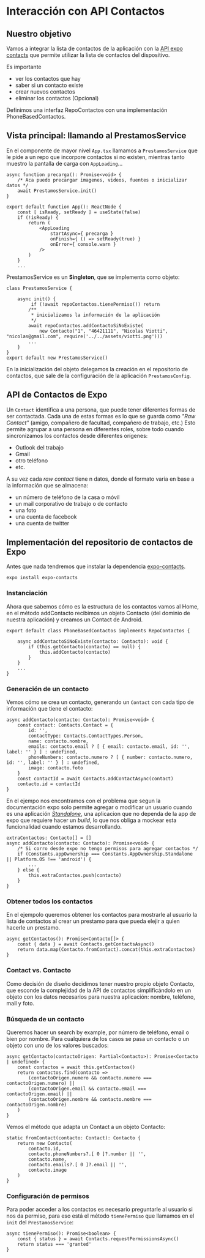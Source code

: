 # Interacción con API Contactos

## Nuestro objetivo

Vamos a integrar la lista de contactos de la aplicación con la [API expo contacts](https://docs.expo.io/versions/latest/sdk/contacts/) que permite utilizar la lista de contactos del dispositivo.

Es importante

* ver los contactos que hay
* saber si un contacto existe
* crear nuevos contactos
* eliminar los contactos (Opcional)

Definimos una interfaz RepoContactos con una implementación PhoneBasedContactos.

## Vista principal: llamando al PrestamosService

En el componente de mayor nivel `App.tsx` llamamos a `PrestamosService` que le pide a un repo que incorpore contactos si no existen, mientras tanto muestro la pantalla de carga con `AppLoading`...

```tsx
async function precarga(): Promise<void> {
    /* Aca puedo precargar imagenes, videos, fuentes o inicializar datos */
    await PrestamosService.init()
}

export default function App(): ReactNode {
    const [ isReady, setReady ] = useState(false)
    if (!isReady) {
        return (
            <AppLoading
                startAsync={ precarga }
                onFinish={ () => setReady(true) }
                onError={ console.warn }
            />
        )
    }
    ...
```

PrestamosService es un **Singleton**, que se implementa como objeto:

```tsx
class PrestamosService {

    async init() {
         if (!await repoContactos.tienePermiso()) return
        /**
         * inicializamos la información de la aplicación
         */
        await repoContactos.addContactoSiNoExiste(
            new Contacto("1", "46421111", "Nicolas Viotti", "nicolas@gmail.com", require('../../assets/viotti.png')))
        ...
    }
}
export default new PrestamosService()
```

En la inicialización del objeto delegamos la creación en el repositorio de contactos, que sale de la configuración de la aplicación `PrestamosConfig`. 

## API de Contactos de Expo

Un `Contact` identifica a una persona, que puede tener diferentes formas de ser contactada. Cada una de estas formas es lo que se guarda como *"Raw Contact"* (amigo, compañero de facultad, compañero de trabajo, etc.) Esto permite agrupar a una persona en diferentes roles, sobre todo cuando sincronizamos los contactos desde diferentes orígenes:

* Outlook del trabajo
* Gmail
* otro teléfono
* etc.

A su vez cada *raw contact* tiene n datos, donde el formato varía en base a la información que se almacena:

* un número de teléfono de la casa o móvil
* un mail corporativo de trabajo o de contacto
* una foto
* una cuenta de facebook
* una cuenta de twitter

## Implementación del repositorio de contactos de Expo

Antes que nada tendremos que instalar la dependencia [expo-contacts](https://docs.expo.io/versions/latest/sdk/contacts/).

```console
expo install expo-contacts
```

### Instanciación

Ahora que sabemos cómo es la estructura de los contactos vamos al Home, en el método addContacto recibimos un objeto Contacto (del dominio de nuestra aplicación) y creamos un Contact de Android.

```tsx
export default class PhoneBasedContactos implements RepoContactos {

    async addContactoSiNoExiste(contacto: Contacto): void {
        if (this.getContacto(contacto) == null) {
            this.addContacto(contacto)
        }
    }
    ...
}
```

### Generación de un contacto

Vemos cómo se crea un contacto, generando un `Contact` con cada tipo de información que tiene el contacto:

```tsx
async addContacto(contacto: Contacto): Promise<void> {
    const contact: Contacts.Contact = {
        id: '',
        contactType: Contacts.ContactTypes.Person,
        name: contacto.nombre,
        emails: contacto.email ? [ { email: contacto.email, id: '', label: '' } ] : undefined,
        phoneNumbers: contacto.numero ? [ { number: contacto.numero, id: '', label: '' } ] : undefined,
        image: contacto.foto
    }
    const contactId = await Contacts.addContactAsync(contact)
    contacto.id = contactId
}
```

En el ejempo nos encontramos con el problema que segun la documentación expo solo permite agregar o modificar un usuario cuando es una aplicación [*Standalone*](https://docs.expo.io/distribution/building-standalone-apps/), una aplicacion que no dependa de la app de expo que requiere hacer un *build*, lo que nos obliga a mockear esta funcionalidad cuando estamos desarrollando.

```tsx
extraContactos: Contacto[] = []
async addContacto(contacto: Contacto): Promise<void> {
    /* Si corro desde expo no tengo permisos para agregar contactos */
    if (Constants.appOwnership === Constants.AppOwnership.Standalone || Platform.OS !== 'android') {
        ...
    } else {
        this.extraContactos.push(contacto)
    }
}
```

### Obtener todos los contactos

En el ejempolo queremos obtener los contactos para mostrarle al usuario la lista de contactos al crear un prestamo para que pueda elejir a quien hacerle un prestamo.

```tsx
async getContactos(): Promise<Contacto[]> {
    const { data } = await Contacts.getContactsAsync()
    return data.map(Contacto.fromContact).concat(this.extraContactos)
}
```

### Contact vs. Contacto

Como decisión de diseño decidimos tener nuestro propio objeto Contacto, que esconde la complejidad de la API de contactos simplificándolo en un objeto con los datos necesarios para nuestra aplicación: nombre, teléfono, mail y foto.

### Búsqueda de un contacto

Queremos hacer un search by example, por número de teléfono, email o bien por nombre. Para cualquiera de los casos se pasa un contacto o un objeto con uno de los valores buscados:

```tsx
async getContacto(contactoOrigen: Partial<Contacto>): Promise<Contacto | undefined> {
    const contactos = await this.getContactos()
    return contactos.find(contacto => 
        (contactoOrigen.numero && contacto.numero === contactoOrigen.numero) ||
        (contactoOrigen.email && contacto.email === contactoOrigen.email) ||
        (contactoOrigen.nombre && contacto.nombre === contactoOrigen.nombre)
    )
}
```

Vemos el método que adapta un Contact a un objeto Contacto:

```tsx
static fromContact(contacto: Contact): Contacto {
    return new Contacto(
        contacto.id,
        contacto.phoneNumbers?.[ 0 ]?.number || '',
        contacto.name,
        contacto.emails?.[ 0 ]?.email || '',
        contacto.image
    )
}
```

### Configuración de permisos

Para poder acceder a los contactos es necesario preguntarle al usuario si nos da permiso, para eso está el método `tienePermiso` que llamamos en el `init` del `PrestamosService`:

```tsx
async tienePermiso(): Promise<boolean> {
    const { status } = await Contacts.requestPermissionsAsync()
    return status === 'granted'
}
```